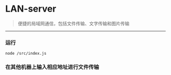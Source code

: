 # LAN-server
> 便捷的局域网通信，包括文件传输、文字传输和图片传输
----
### 运行
```
node /src/index.js
```
### 在其他机器上输入相应地址进行文件传输